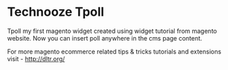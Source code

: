 Technooze Tpoll
===============

Tpoll my first magento widget created using widget tutorial from magento website. Now you can insert poll anywhere in the cms page content.

For more magento ecommerce related tips & tricks tutorials and extensions visit - http://dltr.org/